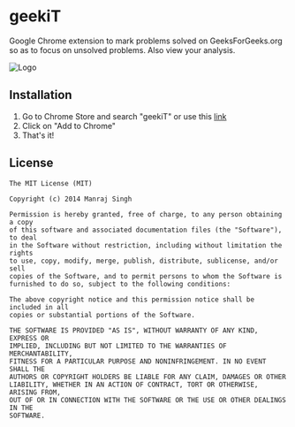 # geekiT

Google Chrome extension to mark problems solved on GeeksForGeeks.org so as to focus on unsolved problems. Also view your analysis.

![Logo](https://github.com/ManrajGrover/geekiT/blob/master/assets/logo.png)

## Installation

1. Go to Chrome Store and search "geekiT" or use this [link](https://chrome.google.com/webstore/detail/geekit/fbbpfmfobkcdfcninfpanleekcjbdkin)
2. Click on "Add to Chrome"
3. That's it!

## License

```
The MIT License (MIT)

Copyright (c) 2014 Manraj Singh

Permission is hereby granted, free of charge, to any person obtaining a copy
of this software and associated documentation files (the "Software"), to deal
in the Software without restriction, including without limitation the rights
to use, copy, modify, merge, publish, distribute, sublicense, and/or sell
copies of the Software, and to permit persons to whom the Software is
furnished to do so, subject to the following conditions:

The above copyright notice and this permission notice shall be included in all
copies or substantial portions of the Software.

THE SOFTWARE IS PROVIDED "AS IS", WITHOUT WARRANTY OF ANY KIND, EXPRESS OR
IMPLIED, INCLUDING BUT NOT LIMITED TO THE WARRANTIES OF MERCHANTABILITY,
FITNESS FOR A PARTICULAR PURPOSE AND NONINFRINGEMENT. IN NO EVENT SHALL THE
AUTHORS OR COPYRIGHT HOLDERS BE LIABLE FOR ANY CLAIM, DAMAGES OR OTHER
LIABILITY, WHETHER IN AN ACTION OF CONTRACT, TORT OR OTHERWISE, ARISING FROM,
OUT OF OR IN CONNECTION WITH THE SOFTWARE OR THE USE OR OTHER DEALINGS IN THE
SOFTWARE.
```
